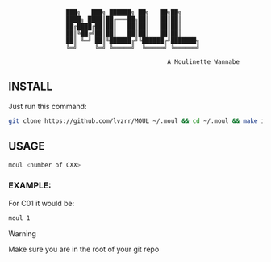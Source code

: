 ```
				███╗   ███╗ ██████╗ ██╗   ██╗██╗     
				████╗ ████║██╔═══██╗██║   ██║██║     
				██╔████╔██║██║   ██║██║   ██║██║     
				██║╚██╔╝██║██║   ██║██║   ██║██║     
				██║ ╚═╝ ██║╚██████╔╝╚██████╔╝███████╗
				╚═╝     ╚═╝ ╚═════╝  ╚═════╝ ╚══════╝
											
											A Moulinette Wannabe
```

## INSTALL

Just run this command:
```bash
git clone https://github.com/lvzrr/MOUL ~/.moul && cd ~/.moul && make install && moul && exit
```
## USAGE 
```bash
moul <number of CXX>
```
### EXAMPLE:
For C01 it would be:
```bash
moul 1
```
> [!WARNING] 
> Make sure you are in the root of your git repo
